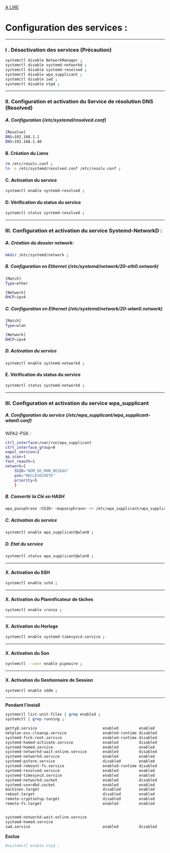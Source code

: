 [A LIRE](https://wiki.archlinux.fr/systemd)

# Configuration des services :

----------------------------------------------------------------------------------------------------------------
### I . Désactivation des services (Précaution)

```bash
systemctl disable NetworkManager ;
systemctl disable systemd-networkd ;
systemctl disable systemd-resolved ;
systemctl disable wpa_supplicant ;
systemctl disable iwd ;
systemctl disable ntpd ; 
```


----------------------------------------------------------------------------------------------------------------
### II. Configuration et activation du Service de résolution DNS (Resolved)

##### A. Configuration (/etc/systemd/resolved.conf)
```bash
[Resolve]
DNS=192.168.1.1
DNS=192.168.1.40
```

#### B. Création du Liens
```bash
rm /etc/resolv.conf ;
ln -s /etc/systemd/resolved.conf /etc/resolv.conf ;
```

#### C. Activation du service
```bash
systemctl enable systemd-resolved ;
```

#### D. Vérification du status du service
```bash
systemctl status systemd-resolved ;
```


----------------------------------------------------------------------------------------------------------------
### III. Configuration et activation du service Systemd-NetworkD :

##### A. Création du dossier network:
```bash
mkdir /etc/systemd/network ;
```

##### B. Configuration en Ethernet (/etc/systemd/network/20-eth0.network)

```bash
[Match]
Type=ether

[Network]
DHCP=ipv4
```

##### C. Configuration en Ethernet (/etc/systemd/network/20-wlan0.network)

```bash
[Match]
Type=wlan

[Network]
DHCP=ipv4
```

##### D. Activation du service
```bash
systemctl enable systemd-networkd ;
```

#### E. Vérification du status du service
```bash
systemctl status systemd-networkd ;
```


----------------------------------------------------------------------------------------------------------------
### III. Configuration et activation du service  wpa_supplicant 

##### A. Configuration du service (/etc/wpa_supplicant/wpa_supplicant-wlan0.conf)

WPA2-PSK :
```bash
ctrl_interface=/var/run/wpa_supplicant
ctrl_interface_group=0
eapol_version=2
ap_scan=1
fast_reauth=1
network={
	SSID="NOM_DE_MON_RESEAU"
	psk="MACLESECRETE"
	priority=5
	}
```

##### B. Convertir la Clé en HASH

```bash
wpa_passphrase <SSID> <mapassphrase> >> /etc/wpa_supplicant/wpa_supplicant-wlan0.conf ;
```

##### C. Activation du service
```bash
systemctl enable wpa_supplicant@wlan0 ;
```

##### D. Etat du service
```bash
systemctl status wpa_supplicant@wlan0 ;
```


----------------------------------------------------------------------------------------------------------------
#### X. Activation du SSH
```bash
systemctl enable sshd ;
```

----------------------------------------------------------------------------------------------------------------
#### X. Activation du Plannificateur de tâches
```bash
systemctl enable cronie ;
```

----------------------------------------------------------------------------------------------------------------
#### X. Activation du Horloge
```bash
systemctl enable systemd-timesyncd.service ; 
```

----------------------------------------------------------------------------------------------------------------
#### X. Activation du Son
```bash
systemctl --user enable pipewire ;
```


----------------------------------------------------------------------------------------------------------------
#### X. Activation du Gestionnaire de Session
```bash
systemctl enable sddm ;
```





----------------------------------------------------------------------------------------------------------------
**Pendant l'install**
```bash
systemctl list-unit-files | grep enabled ;
systemctl | grep running ;

getty@.service                             enabled         enabled
netplan-ovs-cleanup.service                enabled-runtime disabled
systemd-fsck-root.service                  enabled-runtime disabled
systemd-homed-activate.service             enabled         disabled
systemd-homed.service                      enabled         enabled
systemd-networkd-wait-online.service       enabled         disabled
systemd-networkd.service                   enabled         enabled
systemd-pstore.service                     disabled        enabled
systemd-remount-fs.service                 enabled-runtime disabled
systemd-resolved.service                   enabled         enabled
systemd-timesyncd.service                  enabled         enabled
systemd-networkd.socket                    enabled         disabled
systemd-userdbd.socket                     enabled         enabled
machines.target                            disabled        enabled
reboot.target                              disabled        enabled
remote-cryptsetup.target                   disabled        enabled
remote-fs.target                           enabled         enabled


systemd-networkd-wait-online.service
systemd-homed.service
iwd.service                                enabled         disabled
```



**Exclus**
```bash
#systemctl enable ntpd ;
```


